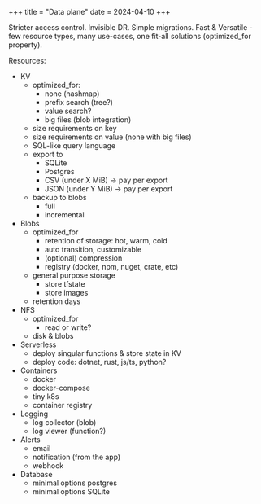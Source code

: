 +++
title = "Data plane"
date = 2024-04-10
+++

Stricter access control. Invisible DR. Simple migrations.
Fast & Versatile - few resource types, many use-cases, one fit-all solutions
(optimized_for property).

Resources:
- KV
  - optimized_for:
    - none (hashmap)
    - prefix search (tree?)
    - value search?
    - big files (blob integration)
  - size requirements on key
  - size requirements on value (none with big files)
  - SQL-like query language
  - export to
    - SQLite
    - Postgres
    - CSV (under X MiB) -> pay per export
    - JSON (under Y MiB) -> pay per export
  - backup to blobs
    - full
    - incremental
- Blobs
  - optimized_for
    - retention of storage: hot, warm, cold
    - auto transition, customizable
    - (optional) compression
    - registry (docker, npm, nuget, crate, etc)
  - general purpose storage
    - store tfstate
    - store images
  - retention days
- NFS
  - optimized_for
    - read or write?
  - disk & blobs
- Serverless
  - deploy singular functions & store state in KV
  - deploy code: dotnet, rust, js/ts, python?
- Containers
  - docker
  - docker-compose
  - tiny k8s
  - container registry
- Logging
  - log collector (blob)
  - log viewer (function?)
- Alerts
  - email
  - notification (from the app)
  - webhook
- Database
  - minimal options postgres
  - minimal options SQLite
